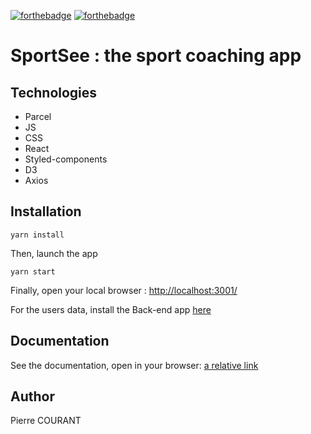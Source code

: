 [![forthebadge](https://forthebadge.com/images/badges/made-with-javascript.svg)](https://forthebadge.com) [![forthebadge](https://forthebadge.com/images/badges/uses-css.svg)](https://forthebadge.com)

# SportSee : the sport coaching app

## Technologies

- Parcel
- JS
- CSS
- React
- Styled-components
- D3
- Axios

## Installation

```console
yarn install
```

Then, launch the app

```console
yarn start
```

Finally, open your local browser : [http://localhost:3001/](http://localhost:3001/)

For the users data, install the Back-end app [here](https://github.com/OpenClassrooms-Student-Center/P9-front-end-dashboard)

## Documentation

See the documentation, open in your browser: [a relative link](docs/index.html)

## Author

Pierre COURANT
